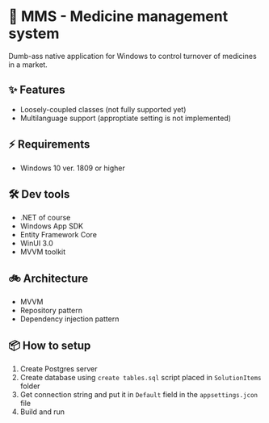 ﻿# 💊 MMS - Medicine management system
Dumb-ass native application for Windows to control turnover of medicines in a market.

## ✨ Features
- Loosely-coupled classes (not fully supported yet)
- Multilanguage support (approptiate setting is not implemented)

## ⚡️ Requirements
- Windows 10 ver. 1809 or higher

## 🛠️ Dev tools
- .NET of course
- Windows App SDK
- Entity Framework Core
- WinUI 3.0
- MVVM toolkit

## 🚲 Architecture
- MVVM
- Repository pattern
- Dependency injection pattern

## 📦 How to setup
1. Create Postgres server
2. Create database using `create tables.sql` script placed in `SolutionItems` folder
3. Get connection string and put it in `Default` field in the `appsettings.jcon` file
4. Build and run